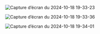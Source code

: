 ![Capture d’écran du 2024-10-18 19-33-23](https://github.com/user-attachments/assets/974afbcb-5206-40af-a3a5-922fab03dd11)

![Capture d’écran du 2024-10-18 19-33-36](https://github.com/user-attachments/assets/e0eb6eb8-1f3d-49f0-a540-cec7d88b77f0)

![Capture d’écran du 2024-10-18 19-34-01](https://github.com/user-attachments/assets/de298106-9bac-48c2-8094-720b4cd8d46c)
